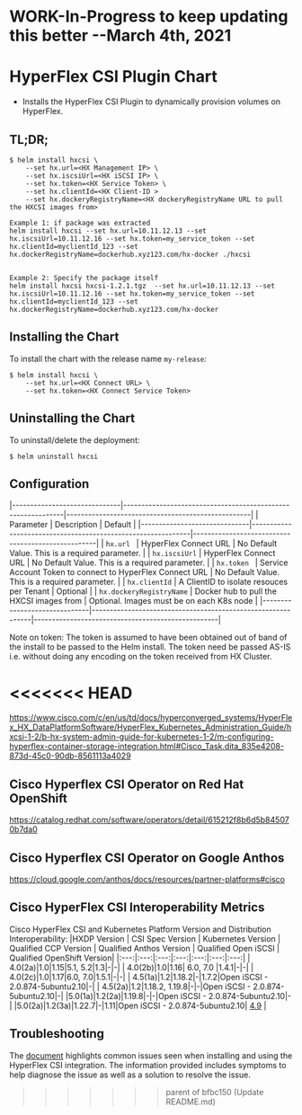 #  WORK-In-Progress to keep updating this better --March 4th, 2021
# HyperFlex CSI Plugin Chart

* Installs the HyperFlex CSI Plugin to dynamically provision volumes on HyperFlex.

## TL;DR;

```console
$ helm install hxcsi \
	--set hx.url=<HX Management IP> \
	--set hx.iscsiUrl=<HX iSCSI IP> \
	--set hx.token=<HX Service Token> \
	--set hx.clientId=<HX Client-ID >
	--set hx.dockeryRegistryName=<HX dockeryRegistryName URL to pull the HXCSI images from>

Example 1: if package was extracted
helm install hxcsi --set hx.url=10.11.12.13 --set hx.iscsiUrl=10.11.12.16 --set hx.token=my_service_token --set hx.clientId=myclientId_123 --set hx.dockerRegistryName=dockerhub.xyz123.com/hx-docker ./hxcsi


Example 2: Specify the package itself
helm install hxcsi hxcsi-1.2.1.tgz  --set hx.url=10.11.12.13 --set hx.iscsiUrl=10.11.12.16 --set hx.token=my_service_token --set hx.clientId=myclientId_123 --set hx.dockerRegistryName=dockerhub.xyz123.com/hx-docker 

```

## Installing the Chart

To install the chart with the release name `my-release`:

```console
$ helm install hxcsi \
	--set hx.url=<HX Connect URL> \
	--set hx.token=<HX Connect Service Token>
```

## Uninstalling the Chart

To uninstall/delete the deployment:

```console
$ helm uninstall hxcsi 
```

## Configuration
|------------------------------|-------------------------------------------------------------|---------------------------------------------------|
| Parameter                    | Description                                                 | Default                                           |
|------------------------------|-------------------------------------------------------------|---------------------------------------------------|
| `hx.url `                    | HyperFlex Connect URL                                       | No Default Value. This is a required parameter.   |
| `hx.iscsiUrl`                | HyperFlex Connect URL                                       | No Default Value. This is a required parameter.   |
| `hx.token `                  | Service Account Token to connect to HyperFlex Connect URL   | No Default Value. This is a required parameter.   |
| `hx.clientId`                | A ClientID to isolate resouces per  Tenant                  | Optional                                          | 
| `hx.dockeryRegistryName`     | Docker hub to pull the HXCSI images from                    | Optional. Images must be on each K8s node         | 
|------------------------------|-------------------------------------------------------------|---------------------------------------------------|

Note on token: The token is assumed to have been obtained out of band of the install to be passed to the Helm install. The token need be passed AS-IS i.e.
without doing any encoding on the token received from HX Cluster.

<<<<<<< HEAD
=======
https://www.cisco.com/c/en/us/td/docs/hyperconverged_systems/HyperFlex_HX_DataPlatformSoftware/HyperFlex_Kubernetes_Administration_Guide/hxcsi-1-2/b-hx-system-admin-guide-for-kubernetes-1-2/m-configuring-hyperflex-container-storage-integration.html#Cisco_Task.dita_835e4208-873d-45c0-90db-8561113a4029


## Cisco Hyperflex CSI Operator on Red Hat OpenShift

https://catalog.redhat.com/software/operators/detail/615212f8b6d5b845070b7da0

## Cisco Hyperflex CSI Operator on Google Anthos
https://cloud.google.com/anthos/docs/resources/partner-platforms#cisco

## Cisco HyperFlex CSI Interoperability Metrics
Cisco HyperFlex CSI and Kubernetes Platform Version and Distribution Interoperability:
|HXDP Version | CSI Spec Version | Kubernetes Version |  Qualified CCP Version | Qualified Anthos Version | Qualified Open iSCSI | Qualified OpenShift Version|
|:---:|:---:|:---:|:---:|:---:|:---:|:---:|
| 4.0(2a)|1.0|1.15|5.1, 5.2|1.3|-|-|
| 4.0(2b)|1.0|1.16| 6.0, 7.0 |1.4.1|-|-|
| 4.0(2c)|1.0|1.17|6.0, 7.0|1.5.1|-|-|
| 4.5(1a)|1.2|1.18.2|-|1.7.2|Open iSCSI - 2.0.874-5ubuntu2.10|-|
| 4.5(2a)|1.2|1.18.2, 1.19.8|-|-|Open iSCSI - 2.0.874-5ubuntu2.10|-|
|5.0(1a)|1.2(2a)|1.19.8|-|-|Open iSCSI - 2.0.874-5ubuntu2.10|-|
|5.0(2a)|1.2(3a)|1.22.7|-|1.11|Open iSCSI - 2.0.874-5ubuntu2.10| [4.9](https://catalog.redhat.com/software/operators/detail/615212f8b6d5b845070b7da0) |

## Troubleshooting

The [document](https://www.cisco.com/c/en/us/td/docs/hyperconverged_systems/HyperFlex_HX_DataPlatformSoftware/HyperFlex_Kubernetes_Administration_Guide/hxcsi-1-2/b-hx-system-admin-guide-for-kubernetes-1-2/m-k8-troubleshooting.html)  highlights common issues seen when installing and using the HyperFlex CSI integration. The information provided includes symptoms to help diagnose the issue as well as a solution to resolve the issue.
>>>>>>> parent of bfbc150 (Update README.md)
